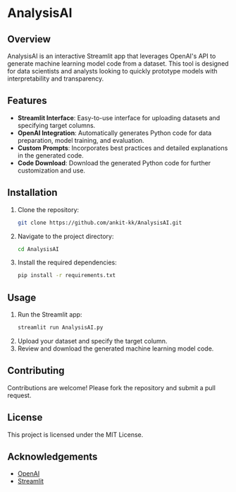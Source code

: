 
# AnalysisAI

## Overview
AnalysisAI is an interactive Streamlit app that leverages OpenAI's API
to generate machine learning model code from a dataset.
This tool is designed for data scientists and analysts looking
to quickly prototype models with interpretability and transparency.

## Features
- **Streamlit Interface**: Easy-to-use interface for uploading datasets and specifying target columns.
- **OpenAI Integration**: Automatically generates Python code for data preparation, model training, and evaluation.
- **Custom Prompts**: Incorporates best practices and detailed explanations in the generated code.
- **Code Download**: Download the generated Python code for further customization and use.

## Installation
1. Clone the repository:
   ```bash
   git clone https://github.com/ankit-kk/AnalysisAI.git
   ```
2. Navigate to the project directory:
   ```bash
   cd AnalysisAI
   ```
3. Install the required dependencies:
   ```bash
   pip install -r requirements.txt
   ```

## Usage
1. Run the Streamlit app:
   ```bash
   streamlit run AnalysisAI.py
   ```
2. Upload your dataset and specify the target column.
3. Review and download the generated machine learning model code.

## Contributing
Contributions are welcome! Please fork the repository and submit a pull request.

## License
This project is licensed under the MIT License.

## Acknowledgements
- [OpenAI](https://www.openai.com/)
- [Streamlit](https://www.streamlit.io/)
